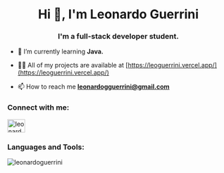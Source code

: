 <h1 align="center">Hi 👋, I'm Leonardo Guerrini</h1>
<h3 align="center">I'm a full-stack developer student.</h3>

- 🌱 I’m currently learning **Java.**

- 👨‍💻 All of my projects are available at [https://leoguerrini.vercel.app/](https://leoguerrini.vercel.app/)

- 📫 How to reach me **leonardogguerrini@gmail.com**

<h3 align="left">Connect with me:</h3>
<p align="left">
<a href="https://dev.to/leonardoguerrini" target="blank"><img align="center" src="https://raw.githubusercontent.com/rahuldkjain/github-profile-readme-generator/master/src/images/icons/Social/devto.svg" alt="leonardoguerrini" height="30" width="40" /></a>
</p>

<h3 align="left">Languages and Tools:</h3>
<p align="left">   </p>

<p><img align="center" src="https://github-readme-stats.vercel.app/api/top-langs?username=leonardoguerrini&show_icons=true&theme=dark&locale=en&layout=compact" alt="leonardoguerrini" /></p>
